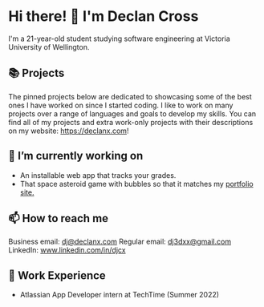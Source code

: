# Hi there! 👋 I'm Declan Cross
I'm a 21-year-old student studying software engineering at Victoria University of Wellington.

## 📚 Projects
The pinned projects below are dedicated to showcasing some of the best ones I have worked on since I started coding.
I like to work on many projects over a range of languages and goals to develop my skills.
You can find all of my projects and extra work-only projects with their descriptions on my website: https://declanx.com!

## 🔭 I’m currently working on
- An installable web app that tracks your grades.
- That space asteroid game with bubbles so that it matches my [portfolio site.](https://www.declanx.com)

## 📫 How to reach me
Business email: dj@declanx.com
Regular email: dj3dxx@gmail.com
LinkedIn: www.linkedin.com/in/djcx

## 💼 Work Experience
- Atlassian App Developer intern at TechTime (Summer 2022)




<!--
**DjCrqss/DjCrqss** is a ✨ _special_ ✨ repository because its `README.md` (this file) appears on your GitHub profile.

Here are some ideas to get you started:

- 🔭 I’m currently working on ...
- 🌱 I’m currently learning ...
- 👯 I’m looking to collaborate on ...
- 🤔 I’m looking for help with ...
- 💬 Ask me about ...
- 📫 How to reach me: ...
- 😄 Pronouns: ...
- ⚡ Fun fact: ...
-->
